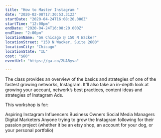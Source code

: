 ```yaml
---
title: "How to Master Instagram "
date: "2020-02-08T17:30:53.312Z"
startDate: "2020-04-24T16:08:20.000Z"
startTime: "12:00pm"
endDate: "2020-04-24T16:08:20.000Z"
endTime: "2:00pm"
locationName: "GA Chicago @ 150 N Wacker"
locationStreet: "150 N Wacker, Suite 2600"
locationCity: "Chicago"
locationState: "IL"
cost: "$60"
eventUrl: "https://ga.co/2UARyva"

---
```


The class provides an overview of the basics and strategies of one of the fastest growing networks, Instagram. It'll also take an in-depth look at growing your account, network’s best practices, content ideas and strategies of Instagram Ads.

This workshop is for:

Aspiring Instagram Influencers
Business Owners
Social Media Managers
Digital Marketers
Anyone trying to grow the Instagram following for their passion project (whether it be an etsy shop, an account for your dog, or your personal portfolio)

